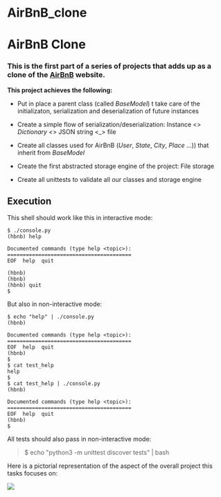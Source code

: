 # AirBnB_clone

# AirBnB Clone

### This is the first part of a series of projects that adds up as a clone of the [AirBnB](https://www.airbnb.com/) website.

**This project achieves the following:**

- Put in place a parent class (called _BaseModel_) t take care of the initializaton, serialization and deserialization of future instances

- Create a simple flow of serialization/deserialization: Instance <_> Dictionary <_> JSON string <_> file

- Create all classes used for AirBnB (_User_, _State_, _City_, _Place_ ...)) that inherit from _BaseModel_

- Create the first abstracted storage engine of the project: File storage

- Create all unittests to validate all our classes and storage engine



## Execution

This shell should work like this in interactive mode:
```
$ ./console.py
(hbnb) help

Documented commands (type help <topic>):
========================================
EOF  help  quit

(hbnb) 
(hbnb) 
(hbnb) quit
$
```

But also in non-interactive mode:
```
$ echo "help" | ./console.py
(hbnb)

Documented commands (type help <topic>):
========================================
EOF  help  quit
(hbnb) 
$
$ cat test_help
help
$
$ cat test_help | ./console.py
(hbnb)

Documented commands (type help <topic>):
========================================
EOF  help  quit
(hbnb) 
$
```

All tests should also pass in non-interactive mode:
> $ echo "python3 -m unittest discover tests" | bash

Here is a pictorial representation of the aspect of the overall project this tasks focuses on:

![](https://s3.amazonaws.com/alx-intranet.hbtn.io/uploads/medias/2018/6/815046647d23428a14ca.png)